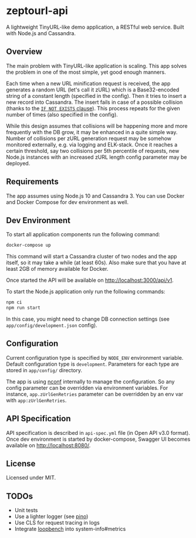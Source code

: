 # zeptourl-api

A lightweight TinyURL-like demo application, a RESTful web service. Built with Node.js and Cassandra.

## Overview

The main problem with TinyURL-like application is scaling. This app solves the problem in one of the most simple, yet good enough manners.

Each time when a new URL minification request is received, the app generates a random URL (let's call it zURL) which is a Base32-encoded string of a constant length (specified in the config). Then it tries to insert a new record into Cassandra. The insert fails in case of a possible collision (thanks to the [`IF NOT EXISTS` clause](https://docs.datastax.com/en/cql/3.3/cql/cql_reference/cqlInsert.html)). This process repeats for the given number of times (also specified in the config).

While this design assumes that collisions will be happening more and more frequently with the DB grow, it may be enhanced in a quite simple way. Number of collisions per zURL generation request may be somehow monitored externally, e.g. via logging and ELK-stack. Once it reaches a certain threshold, say two collisions per 5th percentile of requests, new Node.js instances with an increased zURL length config parameter may be deployed.

## Requirements

The app assumes using Node.js 10 and Cassandra 3. You can use Docker and Docker Compose for dev environment as well.

## Dev Environment

To start all application components run the following command:

```bash
docker-compose up
```

This command will start a Cassandra cluster of two nodes and the app itself, so it may take a while (at least 60s). Also make sure that you have at least 2GB of memory available for Docker.

Once started the API will be available on [http://localhost:3000/api/v1](http://localhost:3000/api/v1).

To start the Node.js application only run the following commands:

```bash
npm ci
npm run start
```

In this case, you might need to change DB connection settings (see `app/config/development.json` config).

## Configuration

Current configuration type is specified by `NODE_ENV` environment variable. Default configuration type is `development`. Parameters for each type are stored in `app/config/` directory.

The app is using [nconf](https://github.com/indexzero/nconf) internally to manage the configuration. So any config parameter can be overridden via environment variables. For instance, `app.zUrlGenRetries` parameter can be overridden by an env var with `app:zUrlGenRetries`.

## API Specification

API specification is described in `api-spec.yml` file (in Open API v3.0 format). Once dev environment is started by docker-compose, Swagger UI becomes available on [http://localhost:8080/](http://localhost:8080/).

## License

Licensed under MIT.

## TODOs

* Unit tests
* Use a lighter logger (see [pino](https://github.com/pinojs/pino))
* Use CLS for request tracing in logs
* Integrate [loopbench](https://github.com/mcollina/loopbench) into system-info#metrics
